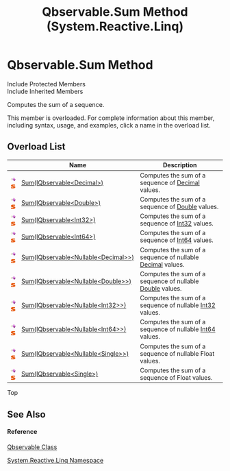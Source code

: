﻿---
title: Qbservable.Sum Method  (System.Reactive.Linq)
TOCTitle: Sum Method
ms:assetid: Overload:System.Reactive.Linq.Qbservable.Sum
ms:mtpsurl: https://msdn.microsoft.com/en-us/library/system.reactive.linq.qbservable.sum(v=VS.103)
ms:contentKeyID: 36068885
ms.date: 06/28/2011
mtps_version: v=VS.103
f1_keywords:
- System.Reactive.Linq.Qbservable.Sum
dev_langs:
- CSharp
- JScript
- VB
- FSharp
---

# Qbservable.Sum Method

Include Protected Members  
Include Inherited Members  

Computes the sum of a sequence.

This member is overloaded. For complete information about this member, including syntax, usage, and examples, click a name in the overload list.

## Overload List

<table>
<thead>
<tr class="header">
<th> </th>
<th>Name</th>
<th>Description</th>
</tr>
</thead>
<tbody>
<tr class="odd">
<td><img src="images\Hh303103.pubmethod(en-us,VS.103).gif" title="Public method" alt="Public method" /><img src="images\Hh244319.static(en-us,VS.103).gif" title="Static member" alt="Static member" /></td>
<td><a href="https://msdn.microsoft.com/en-us/library/m:system.reactive.linq.qbservable.sum(system.reactive.linq.iqbservable%7bsystem.decimal%7d)(v=VS.103)">Sum(IQbservable&lt;Decimal&gt;)</a></td>
<td>Computes the sum of a sequence of <a href="https://msdn.microsoft.com/en-us/library/1k2e8atx">Decimal</a> values.</td>
</tr>
<tr class="even">
<td><img src="images\Hh303103.pubmethod(en-us,VS.103).gif" title="Public method" alt="Public method" /><img src="images\Hh244319.static(en-us,VS.103).gif" title="Static member" alt="Static member" /></td>
<td><a href="https://msdn.microsoft.com/en-us/library/m:system.reactive.linq.qbservable.sum(system.reactive.linq.iqbservable%7bsystem.double%7d)(v=VS.103)">Sum(IQbservable&lt;Double&gt;)</a></td>
<td>Computes the sum of a sequence of <a href="https://msdn.microsoft.com/en-us/library/643eft0t">Double</a> values.</td>
</tr>
<tr class="odd">
<td><img src="images\Hh303103.pubmethod(en-us,VS.103).gif" title="Public method" alt="Public method" /><img src="images\Hh244319.static(en-us,VS.103).gif" title="Static member" alt="Static member" /></td>
<td><a href="https://msdn.microsoft.com/en-us/library/m:system.reactive.linq.qbservable.sum(system.reactive.linq.iqbservable%7bsystem.int32%7d)(v=VS.103)">Sum(IQbservable&lt;Int32&gt;)</a></td>
<td>Computes the sum of a sequence of <a href="https://msdn.microsoft.com/en-us/library/td2s409d">Int32</a> values.</td>
</tr>
<tr class="even">
<td><img src="images\Hh303103.pubmethod(en-us,VS.103).gif" title="Public method" alt="Public method" /><img src="images\Hh244319.static(en-us,VS.103).gif" title="Static member" alt="Static member" /></td>
<td><a href="https://msdn.microsoft.com/en-us/library/m:system.reactive.linq.qbservable.sum(system.reactive.linq.iqbservable%7bsystem.int64%7d)(v=VS.103)">Sum(IQbservable&lt;Int64&gt;)</a></td>
<td>Computes the sum of a sequence of <a href="https://msdn.microsoft.com/en-us/library/6yy583ek">Int64</a> values.</td>
</tr>
<tr class="odd">
<td><img src="images\Hh303103.pubmethod(en-us,VS.103).gif" title="Public method" alt="Public method" /><img src="images\Hh244319.static(en-us,VS.103).gif" title="Static member" alt="Static member" /></td>
<td><a href="https://msdn.microsoft.com/en-us/library/m:system.reactive.linq.qbservable.sum(system.reactive.linq.iqbservable%7bsystem.nullable%7bsystem.decimal%7d%7d)(v=VS.103)">Sum(IQbservable&lt;Nullable&lt;Decimal&gt;&gt;)</a></td>
<td>Computes the sum of a sequence of nullable <a href="https://msdn.microsoft.com/en-us/library/1k2e8atx">Decimal</a> values.</td>
</tr>
<tr class="even">
<td><img src="images\Hh303103.pubmethod(en-us,VS.103).gif" title="Public method" alt="Public method" /><img src="images\Hh244319.static(en-us,VS.103).gif" title="Static member" alt="Static member" /></td>
<td><a href="https://msdn.microsoft.com/en-us/library/m:system.reactive.linq.qbservable.sum(system.reactive.linq.iqbservable%7bsystem.nullable%7bsystem.double%7d%7d)(v=VS.103)">Sum(IQbservable&lt;Nullable&lt;Double&gt;&gt;)</a></td>
<td>Computes the sum of a sequence of nullable <a href="https://msdn.microsoft.com/en-us/library/643eft0t">Double</a> values.</td>
</tr>
<tr class="odd">
<td><img src="images\Hh303103.pubmethod(en-us,VS.103).gif" title="Public method" alt="Public method" /><img src="images\Hh244319.static(en-us,VS.103).gif" title="Static member" alt="Static member" /></td>
<td><a href="https://msdn.microsoft.com/en-us/library/m:system.reactive.linq.qbservable.sum(system.reactive.linq.iqbservable%7bsystem.nullable%7bsystem.int32%7d%7d)(v=VS.103)">Sum(IQbservable&lt;Nullable&lt;Int32&gt;&gt;)</a></td>
<td>Computes the sum of a sequence of nullable <a href="https://msdn.microsoft.com/en-us/library/td2s409d">Int32</a> values.</td>
</tr>
<tr class="even">
<td><img src="images\Hh303103.pubmethod(en-us,VS.103).gif" title="Public method" alt="Public method" /><img src="images\Hh244319.static(en-us,VS.103).gif" title="Static member" alt="Static member" /></td>
<td><a href="https://msdn.microsoft.com/en-us/library/m:system.reactive.linq.qbservable.sum(system.reactive.linq.iqbservable%7bsystem.nullable%7bsystem.int64%7d%7d)(v=VS.103)">Sum(IQbservable&lt;Nullable&lt;Int64&gt;&gt;)</a></td>
<td>Computes the sum of a sequence of nullable <a href="https://msdn.microsoft.com/en-us/library/6yy583ek">Int64</a> values.</td>
</tr>
<tr class="odd">
<td><img src="images\Hh303103.pubmethod(en-us,VS.103).gif" title="Public method" alt="Public method" /><img src="images\Hh244319.static(en-us,VS.103).gif" title="Static member" alt="Static member" /></td>
<td><a href="https://msdn.microsoft.com/en-us/library/m:system.reactive.linq.qbservable.sum(system.reactive.linq.iqbservable%7bsystem.nullable%7bsystem.single%7d%7d)(v=VS.103)">Sum(IQbservable&lt;Nullable&lt;Single&gt;&gt;)</a></td>
<td>Computes the sum of a sequence of nullable Float values.</td>
</tr>
<tr class="even">
<td><img src="images\Hh303103.pubmethod(en-us,VS.103).gif" title="Public method" alt="Public method" /><img src="images\Hh244319.static(en-us,VS.103).gif" title="Static member" alt="Static member" /></td>
<td><a href="https://msdn.microsoft.com/en-us/library/m:system.reactive.linq.qbservable.sum(system.reactive.linq.iqbservable%7bsystem.single%7d)(v=VS.103)">Sum(IQbservable&lt;Single&gt;)</a></td>
<td>Computes the sum of a sequence of Float values.</td>
</tr>
</tbody>
</table>

Top

## See Also

#### Reference

[Qbservable Class](hh211693\(v=vs.103\).md)

[System.Reactive.Linq Namespace](hh211929\(v=vs.103\).md)

